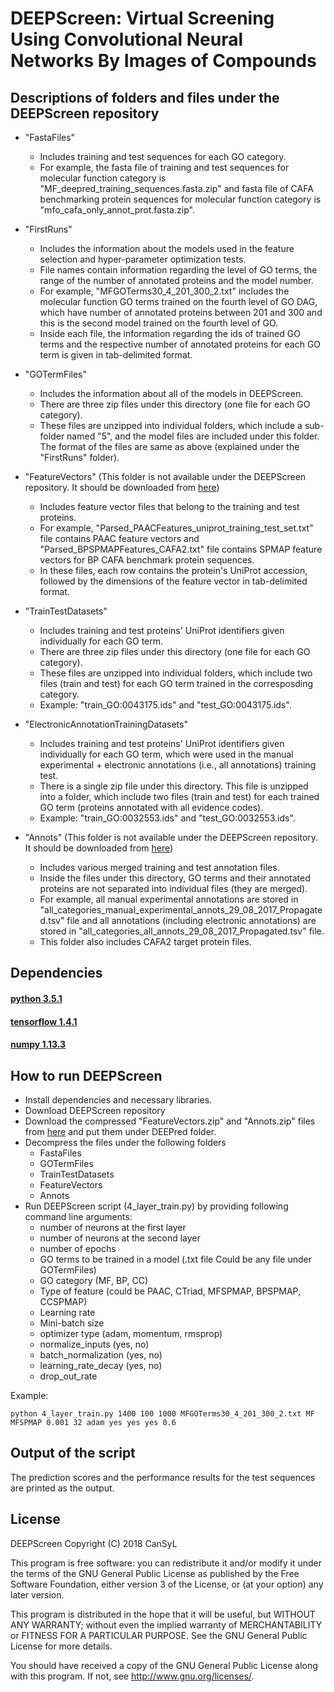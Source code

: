 # DEEPScreen: Virtual Screening Using Convolutional Neural Networks By Images of Compounds

## Descriptions of folders and files under the DEEPScreen repository
* "FastaFiles"
    * Includes training and test sequences for each GO category.
    * For example, the fasta file of training and test sequences for molecular function category is "MF_deepred_training_sequences.fasta.zip" and fasta file of CAFA benchmarking protein sequences for molecular function category is "mfo_cafa_only_annot_prot.fasta.zip".
    
* "FirstRuns"
    * Includes the information about the models used in the feature selection and hyper-parameter optimization tests.
    * File names contain information regarding the level of GO terms, the range of the number of annotated proteins and the model number.
    * For example, "MFGOTerms30_4_201_300_2.txt" includes the molecular function GO terms trained on the fourth level of GO DAG, which have number of annotated proteins between 201 and 300 and this is the second model trained on the fourth level of GO.
    * Inside each file, the information regarding the ids of trained GO terms and the respective number of annotated proteins for each GO term is given in tab-delimited format.
    
* "GOTermFiles"
    * Includes the information about all of the models in DEEPScreen.
    * There are three zip files under this directory (one file for each GO category).
    * These files are unzipped into individual folders, which include a sub-folder named "5", and the model files are included under this folder. The format of the files are same as above (explained under the "FirstRuns" folder).
    
* "FeatureVectors" (This folder is not available under the DEEPScreen repository. It should be downloaded from [here](http://goo.gl/Kd7FkU))
    * Includes feature vector files that belong to the training and test proteins.
    * For example, "Parsed_PAACFeatures_uniprot_training_test_set.txt" file contains PAAC feature vectors and "Parsed_BPSPMAPFeatures_CAFA2.txt" file contains SPMAP feature vectors for BP CAFA benchmark protein sequences.
    * In these files, each row contains the protein's UniProt accession, followed by the dimensions of the feature vector in  tab-delimited format.
    
* "TrainTestDatasets"
    * Includes training and test proteins' UniProt identifiers given individually for each GO term.
    * There are three zip files under this directory (one file for each GO category).
    * These files are unzipped into individual folders, which include two files (train and test) for each GO term trained in the corresposding category.
    * Example: "train_GO:0043175.ids" and "test_GO:0043175.ids".
    
* "ElectronicAnnotationTrainingDatasets"
    * Includes training and test proteins' UniProt identifiers given individually for each GO term, which were used in the manual experimental + electronic annotations (i.e., all annotations) training test.
    * There is a single zip file under this directory. This file is unzipped into a folder, which include two files (train and test) for each trained GO term (proteins annotated with all evidence codes).
    * Example: "train_GO:0032553.ids" and "test_GO:0032553.ids".
    
* "Annots" (This folder is not available under the DEEPScreen repository. It should be downloaded from [here](http://goo.gl/Kd7FkU))
    * Includes various merged training and test annotation files.
    * Inside the files under this directory, GO terms and their annotated proteins are not separated into individual files (they are merged).
    * For example, all manual experimental annotations are stored in  "all_categories_manual_experimental_annots_29_08_2017_Propagated.tsv" file and all annotations (including electronic annotations) are stored in "all_categories_all_annots_29_08_2017_Propagated.tsv" file.
    * This folder also includes CAFA2 target protein files.


         
## Dependencies
#### [python 3.5.1](https://www.python.org/downloads/release/python-351/)
#### [tensorflow 1.4.1](https://github.com/tensorflow/tensorflow/releases/tag/v1.4.1)
#### [numpy 1.13.3](https://pypi.python.org/pypi/numpy/1.13.3)


## How to run DEEPScreen
* Install dependencies and necessary libraries.
* Download DEEPScreen repository
* Download the compressed "FeatureVectors.zip" and "Annots.zip" files from [here](http://goo.gl/Kd7FkU) and put them under DEEPred folder. 
* Decompress the files under the following folders
    * FastaFiles
    * GOTermFiles
    * TrainTestDatasets
    * FeatureVectors
    * Annots
* Run DEEPScreen script (4_layer_train.py) by providing following command line arguments:
    * number of neurons at the first layer
    * number of neurons at the second layer
    * number of epochs
    * GO terms to be trained in a model (.txt file Could be any file under GOTermFiles)
    * GO category (MF, BP, CC)
    * Type of feature (could be PAAC, CTriad, MFSPMAP, BPSPMAP, CCSPMAP)
    * Learning rate
    * Mini-batch size
    * optimizer type (adam, momentum, rmsprop)
    * normalize_inputs (yes, no)
    * batch_normalization (yes, no)
    * learning_rate_decay (yes, no)
    * drop_out_rate


Example:
```
python 4_layer_train.py 1400 100 1000 MFGOTerms30_4_201_300_2.txt MF MFSPMAP 0.001 32 adam yes yes yes 0.6
```
## Output of the script
The prediction scores and the performance results for the test sequences are printed as the output.
## License
DEEPScreen
    Copyright (C) 2018 CanSyL

This program is free software: you can redistribute it and/or modify it under the terms of the GNU General Public License as published by the Free Software Foundation, either version 3 of the License, or (at your option) any later version.

This program is distributed in the hope that it will be useful, but WITHOUT ANY WARRANTY; without even the implied warranty of MERCHANTABILITY or FITNESS FOR A PARTICULAR PURPOSE. See the GNU General Public License for more details.

You should have received a copy of the GNU General Public License along with this program.  If not, see <http://www.gnu.org/licenses/>.

